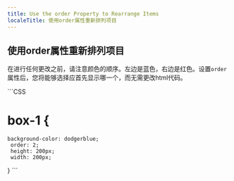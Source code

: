 ```yaml
---
title: Use the order Property to Rearrange Items
localeTitle: 使用order属性重新排列项目
---
```

## 使用order属性重新排列项目

在进行任何更改之前，请注意颜色的顺序。左边是蓝色，右边是红色。设置`order`属性后，您将能够选择应首先显示哪一个，而无需更改html代码。

\`\`\`CSS

# box-1 {
```
background-color: dodgerblue; 
 order: 2; 
 height: 200px; 
 width: 200px; 
```

} \`\`\`